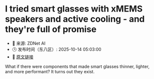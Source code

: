# I tried smart glasses with xMEMS speakers and active cooling - and they're full of promise
- 📅 来源: ZDNet AI
- 🕒 发布时间（东八区）: 2025-10-14 05:03:00
- 🔗 [原文链接](https://www.zdnet.com/article/i-tried-smart-glasses-with-xmems-speakers-and-active-cooling-and-theyre-full-of-promise/)

What if there were components that made smart glasses thinner, lighter, and more performant? It turns out they exist.